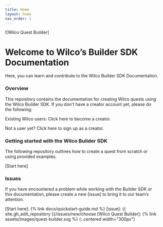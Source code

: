 ```yaml
---
title: Home
layout: home
nav_order: 1
---
```


![Wilco Quest Builder]

# Welcome to Wilco’s Builder SDK Documentation

Here, you can learn and contribute to the Wilco Builder SDK Documentation.

### **Overview**
This repository contains the documentation for creating Wilco quests using the Wilco Builder SDK. If you don't have a creator account yet, please do the following:

Existing Wilco users: Click here to become a creator.

Not a user yet? Click here to sign up as a creator.

### **Getting started with the Wilco Builder SDK**
The following repository outlines how to create a quest from scratch or using provided examples.

[Start here]

### **Issues**
If you have encountered a problem while working with the Builder SDK or this documentation, please create a new [issue] to bring it to our team’s attention. 

[Start here]: {% link docs/quickstart-guide.md %}
[issue]: {{ site.gh_edit_repository }}/issues/new/choose
[Wilco Quest Builder]: {% link assets/images/quest-builder.svg %}
{:.centered width="300px"}
